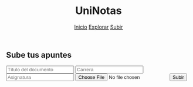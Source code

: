 <!DOCTYPE html>
<html lang="es">
<head>
  <meta charset="UTF-8" />
  <meta name="viewport" content="width=device-width, initial-scale=1.0"/>
  <title>Subir Recurso | UniNotas</title>
  <link rel="stylesheet" href="/CSS/subirarchivos.css" />
</head>
<body>
  <header>
    <div class="container">
      <h1>UniNotas</h1>
      <nav>
        <a href="index.html">Inicio</a>
        <a href="explorar.html">Explorar</a>
        <a href="subir.html" class="active">Subir</a>
      </nav>
    </div>
  </header>

  <main class="container">
    <h2>Sube tus apuntes</h2>
    <form class="form">
      <input type="text" placeholder="Título del documento" required />
      <input type="text" placeholder="Carrera" required />
      <input type="text" placeholder="Asignatura" required />
      <input type="file" required />
      <button type="submit">Subir</button>
    </form>
  </main>

</body>
</html>

